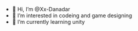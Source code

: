 - 👋 Hi, I’m @Xx-Danadar
- 👀 I’m interested in codeing and game designing
- 🌱 I’m currently learning unity
